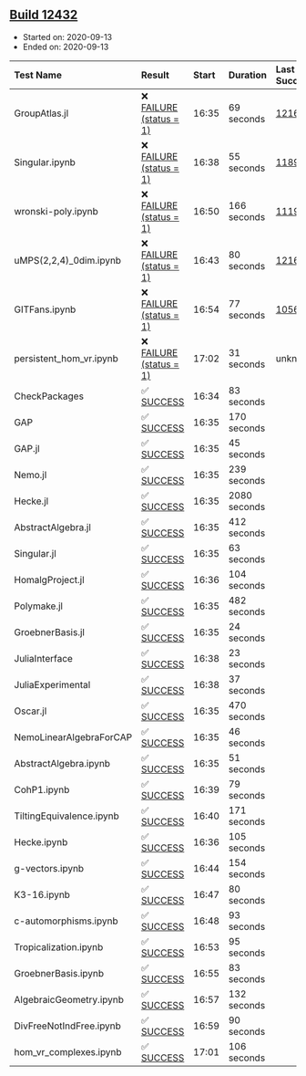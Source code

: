## [Build 12432](https://oscarci.mathematik.uni-kl.de/job/oscar/12432/)

* Started on: 2020-09-13
* Ended on: 2020-09-13

| Test Name    | Result | Start | Duration | Last Success | First Failure |
|:-------------|:-------|:------|:---------|:-------------|:--------------|
| GroupAtlas.jl | ❌ [FAILURE (status = 1)](https://oscarci.mathematik.uni-kl.de/job/oscar/12432/artifact/logs/build-12432/GroupAtlas.jl.log) | 16:35 | 69 seconds | [12167](https://oscarci.mathematik.uni-kl.de/job/oscar/12167/) | [12168](https://oscarci.mathematik.uni-kl.de/job/oscar/12168/) |
| Singular.ipynb | ❌ [FAILURE (status = 1)](https://oscarci.mathematik.uni-kl.de/job/oscar/12432/artifact/logs/build-12432/Singular.ipynb.log) | 16:38 | 55 seconds | [11893](https://oscarci.mathematik.uni-kl.de/job/oscar/11893/) | [11894](https://oscarci.mathematik.uni-kl.de/job/oscar/11894/) |
| wronski-poly.ipynb | ❌ [FAILURE (status = 1)](https://oscarci.mathematik.uni-kl.de/job/oscar/12432/artifact/logs/build-12432/wronski-poly.ipynb.log) | 16:50 | 166 seconds | [11192](https://oscarci.mathematik.uni-kl.de/job/oscar/11192/) | [11193](https://oscarci.mathematik.uni-kl.de/job/oscar/11193/) |
| uMPS(2,2,4)_0dim.ipynb | ❌ [FAILURE (status = 1)](https://oscarci.mathematik.uni-kl.de/job/oscar/12432/artifact/logs/build-12432/uMPS-2-2-4-_0dim.ipynb.log) | 16:43 | 80 seconds | [12167](https://oscarci.mathematik.uni-kl.de/job/oscar/12167/) | [12168](https://oscarci.mathematik.uni-kl.de/job/oscar/12168/) |
| GITFans.ipynb | ❌ [FAILURE (status = 1)](https://oscarci.mathematik.uni-kl.de/job/oscar/12432/artifact/logs/build-12432/GITFans.ipynb.log) | 16:54 | 77 seconds | [10566](https://oscarci.mathematik.uni-kl.de/job/oscar/10566/) | [10567](https://oscarci.mathematik.uni-kl.de/job/oscar/10567/) |
| persistent_hom_vr.ipynb | ❌ [FAILURE (status = 1)](https://oscarci.mathematik.uni-kl.de/job/oscar/12432/artifact/logs/build-12432/persistent_hom_vr.ipynb.log) | 17:02 | 31 seconds | unknown | unknown |
| CheckPackages | ✅ [SUCCESS](https://oscarci.mathematik.uni-kl.de/job/oscar/12432/artifact/logs/build-12432/CheckPackages.log) | 16:34 | 83 seconds |  |  |
| GAP | ✅ [SUCCESS](https://oscarci.mathematik.uni-kl.de/job/oscar/12432/artifact/logs/build-12432/GAP.log) | 16:35 | 170 seconds |  |  |
| GAP.jl | ✅ [SUCCESS](https://oscarci.mathematik.uni-kl.de/job/oscar/12432/artifact/logs/build-12432/GAP.jl.log) | 16:35 | 45 seconds |  |  |
| Nemo.jl | ✅ [SUCCESS](https://oscarci.mathematik.uni-kl.de/job/oscar/12432/artifact/logs/build-12432/Nemo.jl.log) | 16:35 | 239 seconds |  |  |
| Hecke.jl | ✅ [SUCCESS](https://oscarci.mathematik.uni-kl.de/job/oscar/12432/artifact/logs/build-12432/Hecke.jl.log) | 16:35 | 2080 seconds |  |  |
| AbstractAlgebra.jl | ✅ [SUCCESS](https://oscarci.mathematik.uni-kl.de/job/oscar/12432/artifact/logs/build-12432/AbstractAlgebra.jl.log) | 16:35 | 412 seconds |  |  |
| Singular.jl | ✅ [SUCCESS](https://oscarci.mathematik.uni-kl.de/job/oscar/12432/artifact/logs/build-12432/Singular.jl.log) | 16:35 | 63 seconds |  |  |
| HomalgProject.jl | ✅ [SUCCESS](https://oscarci.mathematik.uni-kl.de/job/oscar/12432/artifact/logs/build-12432/HomalgProject.jl.log) | 16:36 | 104 seconds |  |  |
| Polymake.jl | ✅ [SUCCESS](https://oscarci.mathematik.uni-kl.de/job/oscar/12432/artifact/logs/build-12432/Polymake.jl.log) | 16:35 | 482 seconds |  |  |
| GroebnerBasis.jl | ✅ [SUCCESS](https://oscarci.mathematik.uni-kl.de/job/oscar/12432/artifact/logs/build-12432/GroebnerBasis.jl.log) | 16:35 | 24 seconds |  |  |
| JuliaInterface | ✅ [SUCCESS](https://oscarci.mathematik.uni-kl.de/job/oscar/12432/artifact/logs/build-12432/JuliaInterface.log) | 16:38 | 23 seconds |  |  |
| JuliaExperimental | ✅ [SUCCESS](https://oscarci.mathematik.uni-kl.de/job/oscar/12432/artifact/logs/build-12432/JuliaExperimental.log) | 16:38 | 37 seconds |  |  |
| Oscar.jl | ✅ [SUCCESS](https://oscarci.mathematik.uni-kl.de/job/oscar/12432/artifact/logs/build-12432/Oscar.jl.log) | 16:35 | 470 seconds |  |  |
| NemoLinearAlgebraForCAP | ✅ [SUCCESS](https://oscarci.mathematik.uni-kl.de/job/oscar/12432/artifact/logs/build-12432/NemoLinearAlgebraForCAP.log) | 16:35 | 46 seconds |  |  |
| AbstractAlgebra.ipynb | ✅ [SUCCESS](https://oscarci.mathematik.uni-kl.de/job/oscar/12432/artifact/logs/build-12432/AbstractAlgebra.ipynb.log) | 16:35 | 51 seconds |  |  |
| CohP1.ipynb | ✅ [SUCCESS](https://oscarci.mathematik.uni-kl.de/job/oscar/12432/artifact/logs/build-12432/CohP1.ipynb.log) | 16:39 | 79 seconds |  |  |
| TiltingEquivalence.ipynb | ✅ [SUCCESS](https://oscarci.mathematik.uni-kl.de/job/oscar/12432/artifact/logs/build-12432/TiltingEquivalence.ipynb.log) | 16:40 | 171 seconds |  |  |
| Hecke.ipynb | ✅ [SUCCESS](https://oscarci.mathematik.uni-kl.de/job/oscar/12432/artifact/logs/build-12432/Hecke.ipynb.log) | 16:36 | 105 seconds |  |  |
| g-vectors.ipynb | ✅ [SUCCESS](https://oscarci.mathematik.uni-kl.de/job/oscar/12432/artifact/logs/build-12432/g-vectors.ipynb.log) | 16:44 | 154 seconds |  |  |
| K3-16.ipynb | ✅ [SUCCESS](https://oscarci.mathematik.uni-kl.de/job/oscar/12432/artifact/logs/build-12432/K3-16.ipynb.log) | 16:47 | 80 seconds |  |  |
| c-automorphisms.ipynb | ✅ [SUCCESS](https://oscarci.mathematik.uni-kl.de/job/oscar/12432/artifact/logs/build-12432/c-automorphisms.ipynb.log) | 16:48 | 93 seconds |  |  |
| Tropicalization.ipynb | ✅ [SUCCESS](https://oscarci.mathematik.uni-kl.de/job/oscar/12432/artifact/logs/build-12432/Tropicalization.ipynb.log) | 16:53 | 95 seconds |  |  |
| GroebnerBasis.ipynb | ✅ [SUCCESS](https://oscarci.mathematik.uni-kl.de/job/oscar/12432/artifact/logs/build-12432/GroebnerBasis.ipynb.log) | 16:55 | 83 seconds |  |  |
| AlgebraicGeometry.ipynb | ✅ [SUCCESS](https://oscarci.mathematik.uni-kl.de/job/oscar/12432/artifact/logs/build-12432/AlgebraicGeometry.ipynb.log) | 16:57 | 132 seconds |  |  |
| DivFreeNotIndFree.ipynb | ✅ [SUCCESS](https://oscarci.mathematik.uni-kl.de/job/oscar/12432/artifact/logs/build-12432/DivFreeNotIndFree.ipynb.log) | 16:59 | 90 seconds |  |  |
| hom_vr_complexes.ipynb | ✅ [SUCCESS](https://oscarci.mathematik.uni-kl.de/job/oscar/12432/artifact/logs/build-12432/hom_vr_complexes.ipynb.log) | 17:01 | 106 seconds |  |  |

